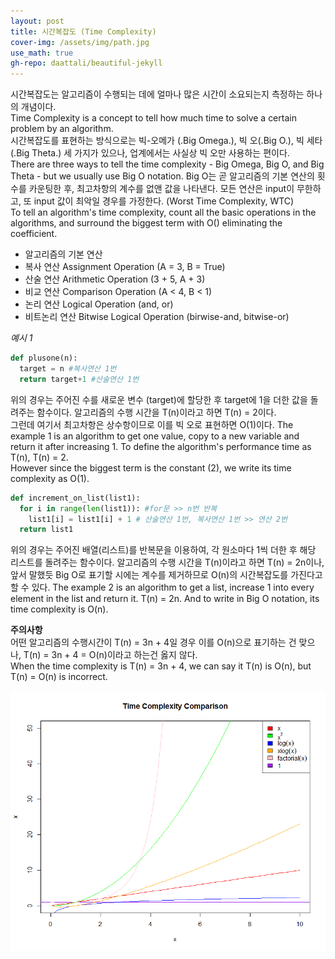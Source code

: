 ```yaml
---
layout: post
title: 시간복잡도 (Time Complexity)
cover-img: /assets/img/path.jpg
use_math: true
gh-repo: daattali/beautiful-jekyll
---
```


시간복잡도는 알고리즘이 수행되는 데에 얼마나 많은 시간이 소요되는지 측정하는 하나의 개념이다.  
Time Complexity is a concept to tell how much time to solve a certain problem by an algorithm.  
시간복잡도를 표현하는 방식으로는 빅-오메가 (.Big Omega.), 빅 오(.Big O.), 빅 세타(.Big Theta.) 세 가지가 있으나, 업계에서는 사실상 빅 오만 사용하는 편이다.  
There are three ways to tell the time complexity - Big Omega, Big O, and Big Theta - but we usually use Big O notation.
Big O는 곧 알고리즘의 기본 연산의 횟수를 카운팅한 후, 최고차항의 계수를 없앤 값을 나타낸다. 모든 연산은 input이 무한하고, 또 input 값이 최악일 경우를 가정한다. (Worst Time Complexity, WTC)  
To tell an algorithm's time complexity, count all the basic operations in the algorithms, and surround the biggest term with O() eliminating the coefficient.

 * 알고리즘의 기본 연산
  * 복사 연산 Assignment Operation (A = 3, B = True)  
  * 산술 연산 Arithmetic Operation (3 + 5, A + 3)
  * 비교 연산 Comparison Operation (A < 4, B < 1)
  * 논리 연산 Logical Operation (and, or)
  * 비트논리 연산 Bitwise Logical Operation (birwise-and, bitwise-or)

_예시 1_

~~~ python
def plusone(n):
  target = n #복사연산 1번
  return target+1 #산술연산 1번
~~~

위의 경우는 주어진 수를 새로운 변수 (target)에 할당한 후 target에 1을 더한 값을 돌려주는 함수이다. 알고리즘의 수행 시간을 T(n)이라고 하면 T(n) = 2이다.  
그런데 여기서 최고차항은 상수항이므로 이를 빅 오로 표현하면 O(1)이다.
The example 1 is an algorithm to get one value, copy to a new variable and return it after increasing 1. To define the algorithm's performance time as T(n), T(n) = 2.  
However since the biggest term is the constant (2), we write its time complexity as O(1).  


~~~ python
def increment_on_list(list1):
  for i in range(len(list1)): #for문 >> n번 반복
    list1[i] = list1[i] + 1 # 산술연산 1번, 복사연산 1번 >> 연산 2번
  return list1
~~~

위의 경우는 주어진 배열(리스트)를 반복문을 이용하여, 각 원소마다 1씩 더한 후 해당 리스트를 돌려주는 함수이다.  알고리즘의 수행 시간을 T(n)이라고 하면 T(n) = 2n이나, 앞서 말했듯 Big O로 표기할 시에는 계수를 제거하므로 O(n)의 시간복잡도를 가진다고 할 수 있다.
The example 2 is an algorithm to get a list, increase 1 into every element in the list and return it. T(n) = 2n. And to write in Big O notation, its time complexity is O(n).

**주의사항**  
어떤 알고리즘의 수행시간이 T(n) = 3n + 4일 경우 이를 O(n)으로 표기하는 건 맞으나, T(n) = 3n + 4 = O(n)이라고 하는건 옳지 않다.  
When the time complexity is T(n) = 3n + 4, we can say it T(n) is O(n), but T(n) = O(n) is incorrect.  

![Expected Times](http://github.com/icehongsi/icehongsi.github.io/blob/master/assets/img/timecomplexity.png)

